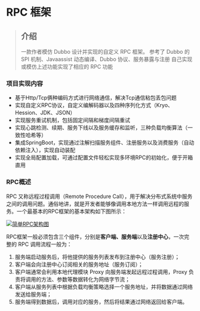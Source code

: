 # RPC 框架

> ## 介绍
>
> 一款作者模仿 Dubbo 设计并实现的自定义 RPC 框架。
> 参考了 Dubbo 的 SPI 机制、Javaassist 动态编译、Dubbo 协议、服务暴露与注册
> 自己实现或模仿上述功能实现了相应的 RPC 功能

### 项目实现内容

-  基于Http/Tcp俩种编码方式进行网络通信，解决Tcp通信粘包丢包问题
-  实现自定义RPC协议，自定义编解码器以及四种序列化方式（Kryo、Hession、JDK、JSON）
-  实现服务重试机制，包括固定间隔和梯度间隔重试
-  实现心跳检测、续期、服务下线以及服务缓存和监听，三种负载均衡算法（一致性哈希等）
-  集成SpringBoot，实现通过注解扫描服务组件、注册服务以及消费服务（自动依赖注入），实现自动装配
-  实现全局配置加载，可通过配置文件轻松实现多环境RPC的初始化，便于开箱直用

### RPC概述

RPC 又称远程过程调用（Remote Procedure Call），用于解决分布式系统中服务之间的调用问题。通俗地讲，就是开发者能够像调用本地方法一样调用远程的服务。一个最基本的RPC框架的基本架构如下图所示：

[![简单RPC架构图](https://github.com/viego1999/wxy-rpc/raw/master/images/%E7%AE%80%E5%8D%95RPC%E6%9E%B6%E6%9E%84%E5%9B%BE.png)](https://github.com/viego1999/wxy-rpc/blob/master/images/简单RPC架构图.png)

RPC框架一般必须包含三个组件，分别是**客户端、服务端**以及**注册中心**，一次完整的 RPC 调用流程一般为：

1. 服务端启动服务后，将他提供的服务列表发布到注册中心（服务注册）；
2. 客户端会向注册中心订阅相关的服务地址（服务订阅）；
3. 客户端通常会利用本地代理模块 Proxy 向服务端发起远程过程调用，Proxy 负责将调用的方法、参数等数据转化为网络字节流；
4. 客户端从服务列表中根据负载均衡策略选择一个服务地址，并将数据通过网络发送给服务端；
5. 服务端得到数据后，调用对应的服务，然后将结果通过网络返回给客户端。
